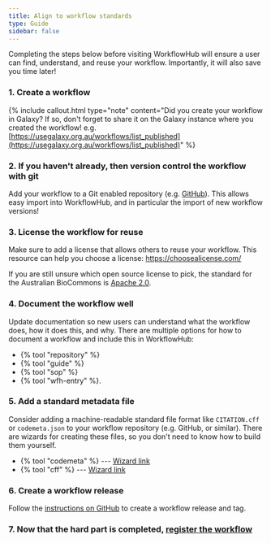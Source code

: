 ```yaml
---
title: Align to workflow standards
type: Guide
sidebar: false
---
```


Completing the steps below before visiting WorkflowHub will ensure a user can find, understand, and reuse your workflow. Importantly, it will also save you time later!


### 1. Create a workflow

{% include callout.html type="note" content="Did you create your workflow in Galaxy? If so, don't forget to share it on the Galaxy instance where you created the workflow! e.g. [https://usegalaxy.org.au/workflows/list_published](https://usegalaxy.org.au/workflows/list_published)" %}


### 2. If you haven't already, then version control the workflow with git

Add your workflow to a Git enabled repository (e.g. [GitHub](https://github.com/)). This allows easy import into WorkflowHub, and in particular the import of new workflow versions!


### 3. License the workflow for reuse

Make sure to add a license that allows others to reuse your workflow. This resource can help you choose a license: https://choosealicense.com/

If you are still unsure which open source license to pick, the standard for the Australian BioCommons is [Apache 2.0](https://spdx.org/licenses/Apache-2.0.html).


### 4. Document the workflow well

Update documentation so new users can understand what the workflow does, how it does this, and why. There are multiple options for how to document a workflow and include this in WorkflowHub: 

- {% tool "repository" %}
- {% tool "guide" %}
- {% tool "sop" %}
- {% tool "wfh-entry" %}.


### 5. Add a standard metadata file

Consider adding a machine-readable standard file format like `CITATION.cff` or `codemeta.json` to your  workflow repository (e.g. GitHub, or similar). There are wizards for creating these files, so you don't need to know how to build them yourself.

- {% tool "codemeta" %} --- [Wizard link](https://codemeta.github.io/codemeta-generator/) 
- {% tool "cff" %} --- [Wizard link](https://citation-file-format.github.io/cff-initializer-javascript/#/)


### 6. Create a workflow release

Follow the [instructions on GitHub](https://docs.github.com/en/repositories/releasing-projects-on-github/about-releases) to create a workflow release and tag.


### 7. Now that the hard part is completed, [register the workflow](new_workflow)

